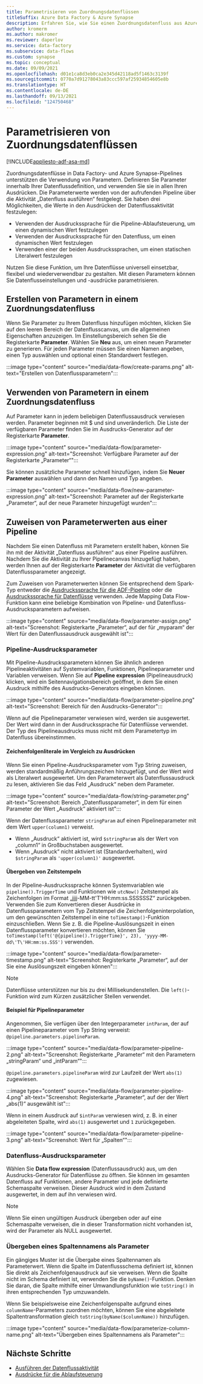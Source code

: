 ```yaml
---
title: Parametrisieren von Zuordnungsdatenflüssen
titleSuffix: Azure Data Factory & Azure Synapse
description: Erfahren Sie, wie Sie einen Zuordnungsdatenfluss aus Azure Data Factory und Azure Synapse Analytics-Pipelines parametrisieren.
author: kromerm
ms.author: makromer
ms.reviewer: daperlov
ms.service: data-factory
ms.subservice: data-flows
ms.custom: synapse
ms.topic: conceptual
ms.date: 09/09/2021
ms.openlocfilehash: d01e1ca8d3eb0ca2e345d42118ad5f1463c3139f
ms.sourcegitcommit: 0770a7d91278043a83ccc597af25934854605e8b
ms.translationtype: HT
ms.contentlocale: de-DE
ms.lasthandoff: 09/13/2021
ms.locfileid: "124750468"
---
```

# <a name="parameterizing-mapping-data-flows"></a>Parametrisieren von Zuordnungsdatenflüssen

[!INCLUDE[appliesto-adf-asa-md](includes/appliesto-adf-asa-md.md)] 

Zuordnungsdatenflüsse in Data Factory- und Azure Synapse-Pipelines unterstützen die Verwendung von Parametern. Definieren Sie Parameter innerhalb Ihrer Datenflussdefinition, und verwenden Sie sie in allen Ihren Ausdrücken. Die Parameterwerte werden von der aufrufenden Pipeline über die Aktivität „Datenfluss ausführen“ festgelegt. Sie haben drei Möglichkeiten, die Werte in den Ausdrücken der Datenflussaktivität festzulegen:

* Verwenden der Ausdruckssprache für die Pipeline-Ablaufsteuerung, um einen dynamischen Wert festzulegen
* Verwenden der Ausdruckssprache für den Datenfluss, um einen dynamischen Wert festzulegen
* Verwenden einer der beiden Ausdruckssprachen, um einen statischen Literalwert festzulegen

Nutzen Sie diese Funktion, um Ihre Datenflüsse universell einsetzbar, flexibel und wiederverwendbar zu gestalten. Mit diesen Parametern können Sie Datenflusseinstellungen und -ausdrücke parametrisieren.

## <a name="create-parameters-in-a-mapping-data-flow"></a>Erstellen von Parametern in einem Zuordnungsdatenfluss

Wenn Sie Parameter zu Ihrem Datenfluss hinzufügen möchten, klicken Sie auf den leeren Bereich der Datenflusscanvas, um die allgemeinen Eigenschaften anzuzeigen. Im Einstellungsbereich sehen Sie die Registerkarte **Parameter**. Wählen Sie **Neu** aus, um einen neuen Parameter zu generieren. Für jeden Parameter müssen Sie einen Namen angeben, einen Typ auswählen und optional einen Standardwert festlegen.

:::image type="content" source="media/data-flow/create-params.png" alt-text="Erstellen von Datenflussparametern":::

## <a name="use-parameters-in-a-mapping-data-flow"></a>Verwenden von Parametern in einem Zuordnungsdatenfluss 

Auf Parameter kann in jedem beliebigen Datenflussausdruck verwiesen werden. Parameter beginnen mit $ und sind unveränderlich. Die Liste der verfügbaren Parameter finden Sie im Ausdrucks-Generator auf der Registerkarte **Parameter**.

:::image type="content" source="media/data-flow/parameter-expression.png" alt-text="Screenshot: Verfügbare Parameter auf der Registerkarte „Parameter“":::

Sie können zusätzliche Parameter schnell hinzufügen, indem Sie **Neuer Parameter** auswählen und dann den Namen und Typ angeben.

:::image type="content" source="media/data-flow/new-parameter-expression.png" alt-text="Screenshot: Parameter auf der Registerkarte „Parameter“, auf der neue Parameter hinzugefügt wurden":::

## <a name="assign-parameter-values-from-a-pipeline"></a>Zuweisen von Parameterwerten aus einer Pipeline

Nachdem Sie einen Datenfluss mit Parametern erstellt haben, können Sie ihn mit der Aktivität „Datenfluss ausführen“ aus einer Pipeline ausführen. Nachdem Sie die Aktivität zu Ihrer Pipelinecanvas hinzugefügt haben, werden Ihnen auf der Registerkarte **Parameter** der Aktivität die verfügbaren Datenflussparameter angezeigt.

Zum Zuweisen von Parameterwerten können Sie entsprechend dem Spark-Typ entweder die [Ausdruckssprache für die ADF-Pipeline](control-flow-expression-language-functions.md) oder die [Ausdruckssprache für Datenflüsse](data-flow-expression-functions.md) verwenden. Jede Mapping Data Flow-Funktion kann eine beliebige Kombination von Pipeline- und Datenfluss-Ausdrucksparametern aufweisen.

:::image type="content" source="media/data-flow/parameter-assign.png" alt-text="Screenshot: Registerkarte „Parameter“, auf der für „myparam“ der Wert für den Datenflussausdruck ausgewählt ist":::

### <a name="pipeline-expression-parameters"></a>Pipeline-Ausdrucksparameter

Mit Pipeline-Ausdrucksparametern können Sie ähnlich anderen Pipelineaktivitäten auf Systemvariablen, Funktionen, Pipelineparameter und Variablen verweisen. Wenn Sie auf **Pipeline expression** (Pipelineausdruck) klicken, wird ein Seitennavigationsbereich geöffnet, in dem Sie einen Ausdruck mithilfe des Ausdrucks-Generators eingeben können.

:::image type="content" source="media/data-flow/parameter-pipeline.png" alt-text="Screenshot: Bereich für den Ausdrucks-Generator":::

Wenn auf die Pipelineparameter verwiesen wird, werden sie ausgewertet. Der Wert wird dann in der Ausdruckssprache für Datenflüsse verwendet. Der Typ des Pipelineausdrucks muss nicht mit dem Parametertyp im Datenfluss übereinstimmen. 

#### <a name="string-literals-vs-expressions"></a>Zeichenfolgenliterale im Vergleich zu Ausdrücken

Wenn Sie einen Pipeline-Ausdrucksparameter vom Typ String zuweisen, werden standardmäßig Anführungszeichen hinzugefügt, und der Wert wird als Literalwert ausgewertet. Um den Parameterwert als Datenflussausdruck zu lesen, aktivieren Sie das Feld „Ausdruck“ neben dem Parameter.

:::image type="content" source="media/data-flow/string-parameter.png" alt-text="Screenshot: Bereich „Datenflussparameter“, in dem für einen Parameter der Wert „Ausdruck“ aktiviert ist":::

Wenn der Datenflussparameter `stringParam` auf einen Pipelineparameter mit dem Wert `upper(column1)` verweist. 

- Wenn „Ausdruck“ aktiviert ist, wird `$stringParam` als der Wert von „column1“ in Großbuchstaben ausgewertet.
- Wenn „Ausdruck“ nicht aktiviert ist (Standardverhalten), wird `$stringParam` als `'upper(column1)'` ausgewertet.

#### <a name="passing-in-timestamps"></a>Übergeben von Zeitstempeln

In der Pipeline-Ausdruckssprache können Systemvariablen wie `pipeline().TriggerTime` und Funktionen wie `utcNow()` Zeitstempel als Zeichenfolgen im Format „jjjj-MM-tt\'T\'HH:mm:ss.SSSSSSZ“ zurückgeben. Verwenden Sie zum Konvertieren dieser Ausdrücke in Datenflussparametern vom Typ Zeitstempel die Zeichenfolgeninterpolation, um den gewünschten Zeitstempel in eine `toTimestamp()`-Funktion einzuschließen. Wenn Sie z. B. die Pipeline-Auslösungszeit in einen Datenflussparameter konvertieren möchten, können Sie `toTimestamp(left('@{pipeline().TriggerTime}', 23), 'yyyy-MM-dd\'T\'HH:mm:ss.SSS')` verwenden. 

:::image type="content" source="media/data-flow/parameter-timestamp.png" alt-text="Screenshot: Registerkarte „Parameter“, auf der Sie eine Auslösungszeit eingeben können":::

> [!NOTE]
> Datenflüsse unterstützen nur bis zu drei Millisekundenstellen. Die `left()`-Funktion wird zum Kürzen zusätzlicher Stellen verwendet.

#### <a name="pipeline-parameter-example"></a>Beispiel für Pipelineparameter

Angenommen, Sie verfügen über den Integerparameter `intParam`, der auf einen Pipelineparameter vom Typ String verweist: `@pipeline.parameters.pipelineParam`. 

:::image type="content" source="media/data-flow/parameter-pipeline-2.png" alt-text="Screenshot: Registerkarte „Parameter“ mit den Parametern „stringParam“ und „intParam“":::

`@pipeline.parameters.pipelineParam` wird zur Laufzeit der Wert `abs(1)` zugewiesen.

:::image type="content" source="media/data-flow/parameter-pipeline-4.png" alt-text="Screenshot: Registerkarte „Parameter“, auf der der Wert „abs(1)“ ausgewählt ist":::

Wenn in einem Ausdruck auf `$intParam` verwiesen wird, z. B. in einer abgeleiteten Spalte, wird `abs(1)` ausgewertet und `1` zurückgegeben. 

:::image type="content" source="media/data-flow/parameter-pipeline-3.png" alt-text="Screenshot: Wert für „Spalten“":::

### <a name="data-flow-expression-parameters"></a>Datenfluss-Ausdrucksparameter

Wählen Sie **Data flow expression** (Datenflussausdruck) aus, um den Ausdrucks-Generator für Datenflüsse zu öffnen. Sie können im gesamten Datenfluss auf Funktionen, andere Parameter und jede definierte Schemaspalte verweisen. Dieser Ausdruck wird in dem Zustand ausgewertet, in dem auf ihn verwiesen wird.

> [!NOTE]
> Wenn Sie einen ungültigen Ausdruck übergeben oder auf eine Schemaspalte verweisen, die in dieser Transformation nicht vorhanden ist, wird der Parameter als NULL ausgewertet.


### <a name="passing-in-a-column-name-as-a-parameter"></a>Übergeben eines Spaltennamens als Parameter

Ein gängiges Muster ist die Übergabe eines Spaltennamen als Parameterwert. Wenn die Spalte im Datenflussschema definiert ist, können Sie direkt als Zeichenfolgenausdruck auf sie verweisen. Wenn die Spalte nicht im Schema definiert ist, verwenden Sie die `byName()`-Funktion. Denken Sie daran, die Spalte mithilfe einer Umwandlungsfunktion wie `toString()` in ihren entsprechenden Typ umzuwandeln.

Wenn Sie beispielsweise eine Zeichenfolgenspalte aufgrund eines `columnName`-Parameters zuordnen möchten, können Sie eine abgeleitete Spaltentransformation gleich `toString(byName($columnName))` hinzufügen.

:::image type="content" source="media/data-flow/parameterize-column-name.png" alt-text="Übergeben eines Spaltennamens als Parameter":::

## <a name="next-steps"></a>Nächste Schritte
* [Ausführen der Datenflussaktivität](control-flow-execute-data-flow-activity.md)
* [Ausdrücke für die Ablaufsteuerung](control-flow-expression-language-functions.md)
